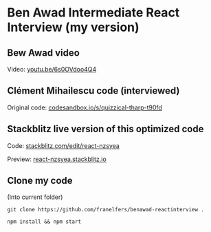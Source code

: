 # Ben Awad Intermediate React Interview (my version)

## Bew Awad video
Video: [youtu.be/6s0OVdoo4Q4](https://youtu.be/6s0OVdoo4Q4)

## Clément Mihailescu code (interviewed)
Original code: [codesandbox.io/s/quizzical-tharp-t90fd](https://codesandbox.io/s/quizzical-tharp-t90fd)

## Stackblitz live version of this optimized code
Code: [stackblitz.com/edit/react-nzsyea](https://stackblitz.com/edit/react-nzsyea?file=src/App.jsx)

Preview: [react-nzsyea.stackblitz.io](https://react-nzsyea.stackblitz.io)

## Clone my code
(Into current folder)

```git clone https://github.com/franelfers/benawad-reactinterview .```

```npm install && npm start```